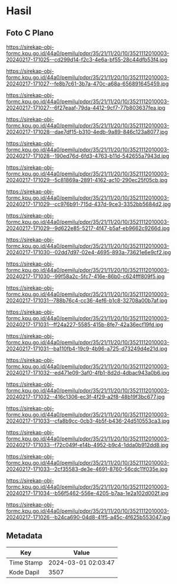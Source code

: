 # Hasil

## Foto C Plano

https://sirekap-obj-formc.kpu.go.id/44a0/pemilu/pdpr/35/21/11/20/10/3521112010003-20240217-171025--cd299d14-f2c3-4e6a-bf55-28c44dfb53f4.jpg

https://sirekap-obj-formc.kpu.go.id/44a0/pemilu/pdpr/35/21/11/20/10/3521112010003-20240217-171027--fe8b7c61-3b7a-470c-a68a-656891645459.jpg

https://sirekap-obj-formc.kpu.go.id/44a0/pemilu/pdpr/35/21/11/20/10/3521112010003-20240217-171027--6f27eaaf-79da-4412-9cf7-77b803637fea.jpg

https://sirekap-obj-formc.kpu.go.id/44a0/pemilu/pdpr/35/21/11/20/10/3521112010003-20240217-171028--dae7df15-b310-4edb-9a89-846c123a8077.jpg

https://sirekap-obj-formc.kpu.go.id/44a0/pemilu/pdpr/35/21/11/20/10/3521112010003-20240217-171028--190ed76d-6fd3-4763-b11d-542655a7943d.jpg

https://sirekap-obj-formc.kpu.go.id/44a0/pemilu/pdpr/35/21/11/20/10/3521112010003-20240217-171029--5c81869a-2891-4162-ac10-290ec25f05cb.jpg

https://sirekap-obj-formc.kpu.go.id/44a0/pemilu/pdpr/35/21/11/20/10/3521112010003-20240217-171029--cc976b91-715d-437d-9ce3-3352bb5684d2.jpg

https://sirekap-obj-formc.kpu.go.id/44a0/pemilu/pdpr/35/21/11/20/10/3521112010003-20240217-171029--9d622e85-5217-4f47-b5af-eb9662c9266d.jpg

https://sirekap-obj-formc.kpu.go.id/44a0/pemilu/pdpr/35/21/11/20/10/3521112010003-20240217-171030--02dd7d97-02e4-4695-893a-73621e6e9cf2.jpg

https://sirekap-obj-formc.kpu.go.id/44a0/pemilu/pdpr/35/21/11/20/10/3521112010003-20240217-171030--99f58a2c-5fc7-416e-86b0-c624fff809f5.jpg

https://sirekap-obj-formc.kpu.go.id/44a0/pemilu/pdpr/35/21/11/20/10/3521112010003-20240217-171031--788b76c4-cc36-4ef6-b1c8-32708a00b7af.jpg

https://sirekap-obj-formc.kpu.go.id/44a0/pemilu/pdpr/35/21/11/20/10/3521112010003-20240217-171031--ff24a227-5585-415b-8fe7-42a36ecf19fd.jpg

https://sirekap-obj-formc.kpu.go.id/44a0/pemilu/pdpr/35/21/11/20/10/3521112010003-20240217-171031--ba110fb4-19c9-4b96-a725-d73249d4e21d.jpg

https://sirekap-obj-formc.kpu.go.id/44a0/pemilu/pdpr/35/21/11/20/10/3521112010003-20240217-171032--ed471e09-3af0-4fb1-8d2d-4dbac943a0b6.jpg

https://sirekap-obj-formc.kpu.go.id/44a0/pemilu/pdpr/35/21/11/20/10/3521112010003-20240217-171032--416c1306-ec3f-4f29-a2f8-48b19f3bc677.jpg

https://sirekap-obj-formc.kpu.go.id/44a0/pemilu/pdpr/35/21/11/20/10/3521112010003-20240217-171033--cfa8b9cc-0cb3-4b5f-b436-24d510553ca3.jpg

https://sirekap-obj-formc.kpu.go.id/44a0/pemilu/pdpr/35/21/11/20/10/3521112010003-20240217-171033--f72c049f-e14b-4952-b9c4-1dda0b912dd8.jpg

https://sirekap-obj-formc.kpu.go.id/44a0/pemilu/pdpr/35/21/11/20/10/3521112010003-20240217-171033--2cf35583-de3e-4691-8760-56cdc11f035e.jpg

https://sirekap-obj-formc.kpu.go.id/44a0/pemilu/pdpr/35/21/11/20/10/3521112010003-20240217-171034--b56f5462-556e-4205-b7aa-1e2a102d002f.jpg

https://sirekap-obj-formc.kpu.go.id/44a0/pemilu/pdpr/35/21/11/20/10/3521112010003-20240217-171026--b24ca690-04d8-41f5-a45c-4f625b553047.jpg


## Metadata

| Key        | Value               |
| ---------- | ------------------- |
| Time Stamp | 2024-03-01 02:03:47 |
| Kode Dapil | 3507                |



